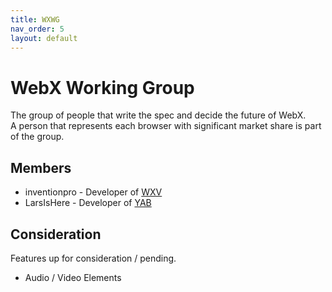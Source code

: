 ```yaml
---
title: WXWG
nav_order: 5
layout: default
---
```

# WebX Working Group
The group of people that write the spec and decide the future of WebX.\
A person that represents each browser with significant market share is part of the group.

## Members
- inventionpro - Developer of [WXV](browsers/wxv.md)
- LarsIsHere - Developer of [YAB](browsers/yab.md)

## Consideration
Features up for consideration / pending.
- Audio / Video Elements